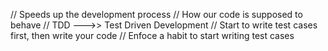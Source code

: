 // Speeds up the development process
// How our code is supposed to behave
// TDD --->> Test Driven Development
// Start to write test cases first, then write your code
// Enfoce a habit to start writing test cases
